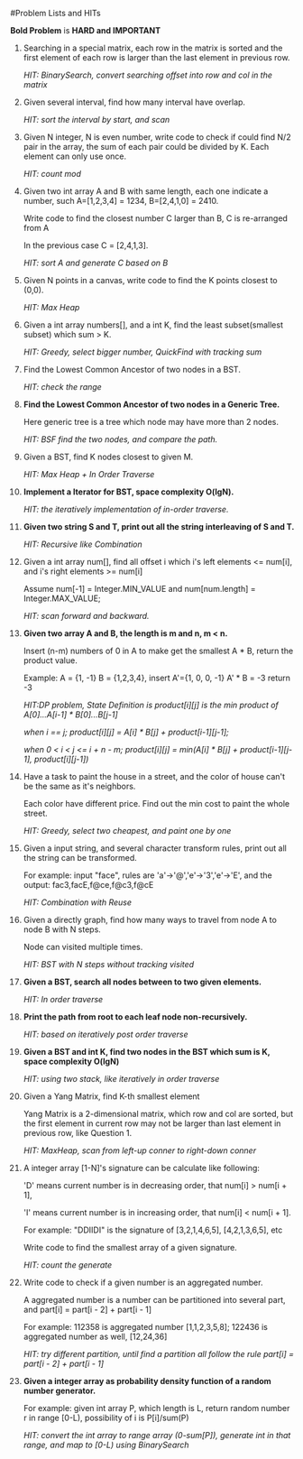 #Problem Lists and HITs

**Bold Problem** is **HARD and IMPORTANT**

1.  Searching in a special matrix, each row in the matrix is sorted and the first element of each row is larger than
    the last element in previous row. 
    
    *HIT: BinarySearch, convert searching offset into row and col in the matrix*
        
2.  Given several interval, find how many interval have overlap.

    *HIT: sort the interval by start, and scan*
    
3.  Given N integer, N is even number, write code to check if could find N/2 pair in the array, the sum of each pair
    could be divided by K. Each element can only use once.
    
    *HIT: count mod*
    
4.  Given two int array A and B with same length, each one indicate a number, such A=[1,2,3,4] = 1234, B=[2,4,1,0] = 2410.
    
    Write code to find the closest number C larger than B, C is re-arranged from A
    
    In the previous case C = [2,4,1,3].
    
    *HIT: sort A and generate C based on B*
    
5.  Given N points in a canvas, write code to find the K points closest to (0,0).  
    
    *HIT: Max Heap*

6.  Given a int array numbers[], and a int K, find the least subset(smallest subset) which sum > K.
    
    *HIT: Greedy, select bigger number, QuickFind with tracking sum*
    
7.  Find the Lowest Common Ancestor of two nodes in a BST.
    
    *HIT: check the range*

8.  **Find the Lowest Common Ancestor of two nodes in a Generic Tree.**
    
    Here generic tree is a tree which node may have more than 2 nodes.
    
    *HIT: BSF find the two nodes, and compare the path.* 
    
9.  Given a BST, find K nodes closest to given M.
    
    *HIT: Max Heap + In Order Traverse*

10. **Implement a Iterator for BST, space complexity O(lgN).**
    
    *HIT: the iteratively implementation of in-order traverse.*

11. **Given two string S and T, print out all the string interleaving of S and T.**
    
    *HIT: Recursive like Combination*

12. Given a int array num[], find all offset i which i's left elements <= num[i], and i's right elements >= num[i]
    
    Assume num[-1] = Integer.MIN_VALUE and num[num.length] = Integer.MAX_VALUE;
    
    *HIT: scan forward and backward.*

13. **Given two array A and B, the length is m and n, m < n.** 
    
    Insert (n-m) numbers of 0 in A to make get the smallest A * B, return the product value.
    
    Example: A = {1, -1} B = {1,2,3,4}, insert A'={1, 0, 0, -1}  A' * B = -3 return -3
    
    *HIT:DP problem, State Definition is product[i][j] is the min product of A[0]...A[i-1] * B[0]...B[j-1]*
         
    *when i == j; product[i][j] = A[i] * B[j] + product[i-1][j-1];*
         
    *when 0 < i < j <= i + n - m; product[i][j] = min(A[i] * B[j] + product[i-1][j-1], product[i][j-1])*

14. Have a task to paint the house in a street, and the color of house can't be the same as it's neighbors. 
    
    Each color have different price. Find out the min cost to paint the whole street.
    
    *HIT: Greedy, select two cheapest, and paint one by one*

15. Given a input string, and several character transform rules, print out all the string can be transformed.
    
    For example: input "face", rules are 'a'->'@','e'->'3','e'->'E', and the output: fac3,facE,f@ce,f@c3,f@cE
    
    *HIT: Combination with Reuse*
    
16. Given a directly graph, find how many ways to travel from node A to node B with N steps. 
    
    Node can visited multiple times.
    
    *HIT: BST with N steps without tracking visited*
    
17. **Given a BST, search all nodes between to two given elements.**
    
    *HIT: In order traverse*

18. **Print the path from root to each leaf node non-recursively.**

    *HIT: based on iteratively post order traverse*
    
19. **Given a BST and int K, find two nodes in the BST which sum is K, space complexity O(lgN)**
    
    *HIT: using two stack, like iteratively in order traverse*
    
20. Given a Yang Matrix, find K-th smallest element
    
    Yang Matrix is a 2-dimensional matrix, which row and col are sorted, but the first element in current row 
    may not be larger than last element in previous row, like Question 1.
    
    *HIT: MaxHeap, scan from left-up conner to right-down conner*

21. A integer array [1-N]'s signature can be calculate like following:
    
    'D' means current number is in decreasing order, that num[i] > num[i + 1], 
    
    'I' means current number is in increasing order, that num[i] < num[i + 1].
    
    For example: "DDIIDI" is the signature of [3,2,1,4,6,5], [4,2,1,3,6,5], etc
    
    Write code to find the smallest array of a given signature.
    
    *HIT: count the generate*
    
22. Write code to check if a given number is an aggregated number.
    
    A aggregated number is a number can be partitioned into several part, and part[i] = part[i - 2] + part[i - 1]
    
    For example: 112358 is aggregated number [1,1,2,3,5,8]; 122436 is aggregated number as well, [12,24,36]
    
    *HIT: try different partition, until find a partition all follow the rule part[i] = part[i - 2] + part[i - 1]*
     
23. **Given a integer array as probability density function of a random number generator.** 
    
    For example: given int array P, which length is L, return random number r in range [0-L), possibility of i is P[i]/sum(P)
    
    *HIT: convert the int array to range array (0-sum[P]), generate int in that range, and map to [0-L) using BinarySearch* 


    
   